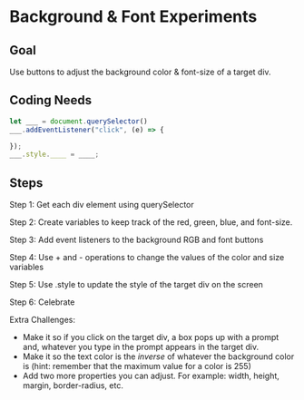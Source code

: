 # Background & Font Experiments

## Goal

Use buttons to adjust the background color & font-size of a target div.

## Coding Needs

```javascript
let ___ = document.querySelector()
___.addEventListener("click", (e) => {

});
___.style.____ = ____;
```

## Steps

Step 1: Get each div element using querySelector

Step 2: Create variables to keep track of the red, green, blue, and font-size.

Step 3: Add event listeners to the background RGB and font buttons

Step 4: Use + and - operations to change the values of the color and size variables

Step 5: Use .style to update the style of the target div on the screen

Step 6: Celebrate

Extra Challenges:

- Make it so if you click on the target div, a box pops up with a prompt and, whatever you type in the prompt appears in the target div.
- Make it so the text color is the _inverse_ of whatever the background color is (hint: remember that the maximum value for a color is 255)
- Add two more properties you can adjust. For example: width, height, margin, border-radius, etc.
